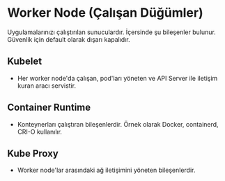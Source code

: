 # Worker Node (Çalışan Düğümler)
Uygulamalarınızı çalıştırılan sunuculardır. İçersinde şu bileşenler bulunur. Güvenlik için default olarak dışarı kapalıdır.

## Kubelet

- Her worker node'da çalışan, pod'ları yöneten ve API Server ile iletişim kuran aracı servistir.

## Container Runtime

- Konteynerları çalıştıran bileşenlerdir. Örnek olarak Docker, containerd, CRI-O kullanılır.

## Kube Proxy

- Worker node'lar arasındaki ağ iletişimini yöneten bileşenlerdir.